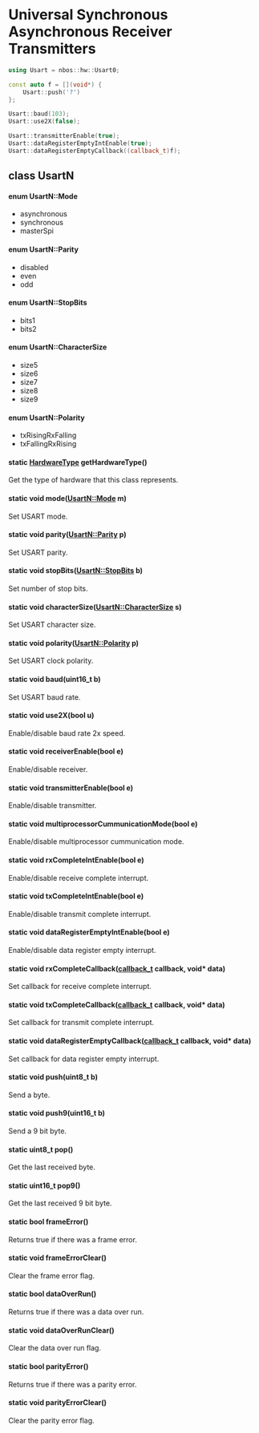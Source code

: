 # Universal Synchronous Asynchronous Receiver Transmitters

```c++
using Usart = nbos::hw::Usart0;

const auto f = [](void*) {
    Usart::push('?')
};

Usart::baud(103);
Usart::use2X(false);

Usart::transmitterEnable(true);
Usart::dataRegisterEmptyIntEnable(true);
Usart::dataRegisterEmptyCallback((callback_t)f);
```

## class UsartN

#### enum UsartN::Mode
* asynchronous
* synchronous
* masterSpi

#### enum UsartN::Parity
* disabled
* even
* odd

#### enum UsartN::StopBits
* bits1
* bits2

#### enum UsartN::CharacterSize
* size5
* size6
* size7
* size8
* size9

#### enum UsartN::Polarity
* txRisingRxFalling
* txFallingRxRising

#### static [HardwareType](hardwaretype.hpp.md#enum-hardwaretype) getHardwareType()
Get the type of hardware that this class represents.

#### static void mode([UsartN::Mode](usart.hpp.md#enum-usartnmode) m)
Set USART mode.

#### static void parity([UsartN::Parity](usart.hpp.md#enum-usartnparity) p)
Set USART parity.

#### static void stopBits([UsartN::StopBits](usart.hpp.md#enum-usartnstopbits) b)
Set number of stop bits.

#### static void characterSize([UsartN::CharacterSize](usart.hpp.md#enum-usartncharactersize) s)
Set USART character size.

#### static void polarity([UsartN::Polarity](usart.hpp.md#enum-usartnpolarity) p)
Set USART clock polarity.

#### static void baud(uint16_t b)
Set USART baud rate.

#### static void use2X(bool u)
Enable/disable baud rate 2x speed.

#### static void receiverEnable(bool e)
Enable/disable receiver.

#### static void transmitterEnable(bool e)
Enable/disable transmitter.

#### static void multiprocessorCummunicationMode(bool e)
Enable/disable multiprocessor cummunication mode.

#### static void rxCompleteIntEnable(bool e)
Enable/disable receive complete interrupt.

#### static void txCompleteIntEnable(bool e)
Enable/disable transmit complete interrupt.

#### static void dataRegisterEmptyIntEnable(bool e)
Enable/disable data register empty interrupt.

#### static void rxCompleteCallback([callback_t](../type.hpp.md#using-callbackt--void-void) callback, void\* data)
Set callback for receive complete interrupt.

#### static void txCompleteCallback([callback_t](../type.hpp.md#using-callbackt--void-void) callback, void\* data)
Set callback for transmit complete interrupt.

#### static void dataRegisterEmptyCallback([callback_t](../type.hpp.md#using-callbackt--void-void) callback, void\* data)
Set callback for data register empty interrupt.

#### static void push(uint8_t b)
Send a byte.

#### static void push9(uint16_t b)
Send a 9 bit byte.

#### static uint8_t pop()
Get the last received byte.

#### static uint16_t pop9()
Get the last received 9 bit byte.

#### static bool frameError()
Returns true if there was a frame error.

#### static void frameErrorClear()
Clear the frame error flag.

#### static bool dataOverRun()
Returns true if there was a data over run.

#### static void dataOverRunClear()
Clear the data over run flag.

#### static bool parityError()
Returns true if there was a parity error.

#### static void parityErrorClear()
Clear the parity error flag.
